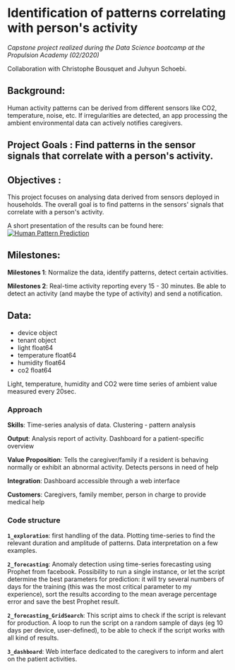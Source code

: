 # Identification of patterns correlating with person's activity

*Capstone project realized during the Data Science bootcamp at the Propulsion Academy (02/2020)*

Collaboration with Christophe Bousquet and Juhyun Schoebi.


## Background:
Human activity patterns can be derived from different sensors like CO2, temperature, noise, etc. If irregularities are detected, an app processing the ambient environmental data can actively notifies caregivers.

## Project Goals : Find patterns in the sensor signals that correlate with a person's activity.

## Objectives :

This project focuses on analysing data derived from sensors deployed in households. The overall goal is to find patterns in the sensors' signals that correlate with a person's activity.

A short presentation of the results can be found here:
[![Human Pattern Prediction](http://img.youtube.com/vi/AL4BGwj-aBA/0.jpg)](http://www.youtube.com/watch?v=AL4BGwj-aBA "Predictive Analytics")

## Milestones:
**Milestones 1**: Normalize the data, identify patterns, detect certain activities.

**Milestones 2**: Real-time activity reporting every 15 - 30 minutes. Be able to detect an activity (and maybe the type of activity) and send a notification.

## Data:
- device                                object
- tenant                                object
- light                                float64
- temperature                          float64
- humidity                             float64
- co2                                  float64

Light, temperature, humidity and CO2 were time series of ambient value measured every 20sec.

### Approach
**Skills**: Time-series analysis of data. Clustering - pattern analysis

**Output**: Analysis report of activity. Dashboard for a patient-specific overview

**Value Proposition**: Tells the caregiver/family if a resident is behaving normally or exhibit an abnormal activity. Detects persons in need of help

**Integration**: Dashboard accessible through a web interface

**Customers**: Caregivers, family member, person in charge to provide medical help

### Code structure

**`1_exploration`**: first handling of the data. Plotting time-series to find the relevant duration and amplitude of patterns. Data interpretation on a few examples.

**`2_forecasting`**: Anomaly detection using time-series forecasting using Prophet from facebook. Possibility to run a single instance, or let the script determine the best parameters for prediction: it will try several numbers of days for the training (this was the most critical parameter to my experience), sort the results according to the mean average percentage error and save the best Prophet result. 

**`2_forecasting_GridSearch`**: This script aims to check if the script is relevant for production. A loop to run the script on a random sample of days (eg 10 days per device, user-defined), to be able to check if the script works with all kind of results.

**`3_dashboard`**:  Web interface dedicated to the caregivers to inform and alert on the patient activities.

